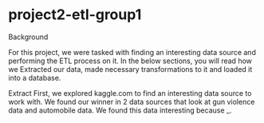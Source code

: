 # project2-etl-group1

Background

For this project, we were tasked with finding an interesting data source and performing the ETL process on it. In the below sections, you will read how we Extracted our data, made necessary transformations to it and loaded it into a database.


Extract
First, we explored kaggle.com to find an interesting data source to work with. We found our winner in 2 data sources that look at gun violence data and automobile data. We found this data interesting because _.
